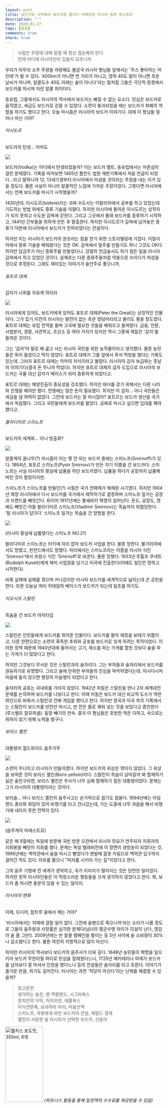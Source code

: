 ```yaml
---
layout: post
title: 보드카로 시작해서 보드카로 끝나다 어메이징 러시아 음주 히스토리
description: " "
date: 2020-01-27
tags: [음료]
comments: true
share: true
---
```



> 사람은 주량에 대해 말할 때 항상 겸손해야 한다  
> 언제 어디에 러시아인이 있을지 모르니까

우리가 아무리 소주 주량을 자랑해도 불곰국 러시아 형님들 앞에서는 '주스 좋아하는  어린애'가  될 수 있다. '400km가 아니면 먼 거리가 아니고, 영하 40도 밑이 아니면 추운 날씨가 아니며,  알콜도수  40도 아래는 술이 아니다'라는 말처럼 그들은 극단적 환경에서 보드카를 마시며 자란  알콜  파이터다.  
  
동유럽,  그중에서도  러시아의 역사에서 보드카는 빠질 수 없는 요소다. 민심은 보드카로 움직였고, 세금도 보드카로 걷을 수 있었다. 소련이  붕괴되었을  때는 보드카가 화폐의 역할을 하기도 했다고 한다. 오늘  마시즘은  러시아의 보드카 이야기다. 대체 이 형님들 얼마나  마신 거야?

###### 이시도르  
보드카의 탄생... 아마도

![](https://post-phinf.pstatic.net/MjAxODExMjlfNzAg/MDAxNTQzNDUzMTgxMTMw.Wao5t-JVkrqZeP_thhRw92WObyuyKoAOfh2qk_5kixgg.uFCNaX6myT_u4bsZO7kAkP5utOxEniaUes1LSJH_rfYg.JPEG/01.jpg?type=w1200)

보드카(Vodka)는 어디에서 탄생되었을까? 이는 보드카 벨트, 동유럽에서는 자존심이 걸린 문제였다. 기록을 따져보면 1405년 폴란드 법원 재판기록에서 처음 언급이  되었다...라고  말하니까 12,  13세기경부터  러시아에서 마셨을 것이라는 주장을 내는 이가 있을 정도다. 물론 사실이 아니라  알콜적인  느낌에 가까운 주장이었다. 그렇다면 러시아에서는 언제 보드카를 마시기 시작했을까?  
  
1430년대, 이시도르(Isidore)라는 괴짜 수도사는 이탈리아에서 공부를 하고 있었는데 기도하는 방법 외에도  증류 기술을  익혔다. 하지만 러시아에 돌아온 이시도르는 성직자가 되지 못하고 수도원 감옥에 갇힌다. 그리고 그곳에서 몰래 보드카를 증류하기 시작하고, 1441년 간부들을 취하게 만든 후 탈출한다. 하지만 이시도르가 감옥에 남겨놓은 증류기 덕분에 러시아에서 보드카가 전파되었다는 전설이다.  
  
하지만 이는 러시아가 보드카의 원조라는 힘을 얻기 위한 스토리텔링에 가깝다. 이탈리아에서  증류 기술을  배워왔다는 것은 OK. 감옥에서 밀주를 만들기도 하니 그것도 OK다. 하지만 담금주가 아닌 증류주를 만들었다니. 강철의 연금술사도 하기 힘든 일을 러시아 감옥에서 하고 있었던 것이다. 실제로는 다른  증류주들처럼  약용으로 쓰이다가 마셨을 것으로 추정된다. 그래도 재미있는 이야기가 술안주로 좋으니까.

###### 표트르 대제  
감자가 너희를 자유케 하리라

![](https://post-phinf.pstatic.net/MjAxODExMjlfMTQz/MDAxNTQzNDUzMjAxNDQw.0HacuOwGy6j_w2Zuz72KjJl6FgoO8YckXyLj51fq_egg.S2BeQjRIu97tTRtOaW2RdhVjIFTyoziEsCXX6ragHSAg.JPEG/02.jpg?type=w1200)

러시아에게 있어도, 보드카에게 있어도 표트르 대제(Peter the Great)는 상징적인 인물이다. 그가 있기 이전의 러시아는 발전이 없는 추운 땅덩어리라고 불러도 좋을 정도였다. 표트르 대제는 유럽 전역을 돌며 고국에 필요한 것들을 배워오고 들여왔다. 금융, 언론,  사법분리,  경찰, 사관학교, 조선소 등  여러 가지가  있지만 역시  그중에  제일은 '감자'를 들여온 것이다.  
  
그는 '감자'야 말로 배 굶고 사는 러시아 국민을 위한 농작물이라고 생각했다. 물론 농민들은 독이 들었다고 먹지 않았다. 표트르 대제가 그들 앞에서 즉석 먹방을 했다는 기록도 있는데. 그러자 표트르 대제는 악마의 자식이라고 불렸다. 러시아의 감자 보급화는 훗날의 이야기다(결국 돈 주니까 먹었다). 하지만 표트르 대제의 감자 도입으로 러시아의 보드카는 곡물 대신 감자가 베이스가 되어 증류하게 되었다고.  
  
표트르 대제는 해양진출의 중요성을 강조했다. 하지만 바다를 갖기 위해서는 다른 나라와 전쟁을 해야만 했다. 전쟁에는 많은 돈이 필요했다. 하지만 이 감자... 아니 국민들은 세금을 낼 여력이 없었다. 그런데 보드카는 잘 마시잖아? 표트르는 보드카 생산을 국가에서 독점했다. 그리고 국민들에게 보드카를 팔았다. 공짜로 마시고 싶으면 입대를  해야 했다고.

###### 블라디미르 스미노프  
보드카의 세계화... 아니 방출화?

![](https://post-phinf.pstatic.net/MjAxODExMjlfMTM0/MDAxNTQzNDUzMjIxMjIw._RDfQENJ0u9DF4e3OyYnm_obDjr-6bBqqWiHmUdLggMg.4fj-tIEW2uEA9JzJqD2eApKeV-v7JEokoYnsji2FvPMg.JPEG/03.jpg?type=w1200)

알콜계의  꿈나무(?)  마시즘이  아는 몇  안 되는  보드카 중에는 스미노프(Smirnoff)가 있다. 1864년, 표토르 스미노프(Pyotr Smirnov)가 만든 자기 이름을 건 보드카다. 스미노프는 사실 러시아의 황실에 납품을 하던 보드카였다. 납품을 하다가 공장까지 납품해버린 것이 함정이지만.  
  
스미노프가 스미노프를 만들던(?) 시절은 국가 전매제가 해제된 시기였다. 하지만 1904년 제정 러시아에서 다시 보드카를 국가에서 제작하기로 결정하며 스미노프 일가는 공장과 브랜드를  빼앗긴다.  뒤이어 1917년에는 볼셰비키 혁명이 일어난다. 돈도, 공장도, 명예도 빼앗긴 아들 블라디미르 스미노프(Vladimir Smirnov)는 목숨까지 위협당한다. '탈 러시아가 답이다' 스미노프 일가는 목숨을 건 망명을 한다.

![](https://post-phinf.pstatic.net/MjAxODExMjlfOTcg/MDAxNTQzNDUzMjMxMDcx.j8iaiiwtBlEtrrFUK2jBp3Nu-jeplTgUGcQe5Wd5jgcg.WETWKplTeRmmrqr2tfvbtRS5nCxgwiQdPAdChY0wQaog.JPEG/3-2.jpg?type=w1200)

(러시아 황실에 납품했다는 스미노프 NO.21)

블라디미르 스미노프는 터키에  자리 잡아  보드카 사업을 한다. 물론 망한다. 불가리아에서도 망했고, 핀란드에서도 망했다. 파리에서는 스미노프라는 이름을 러시아 식인 'Smirnov'에서 프랑스 식인 'Smirnoff'로 바꾼다. 물론 망했다. 1933년  루톨프  쿠네트(Rudolph  Kunett)에게 북미 사업권을 넘기고 미국에 진출한다(이때도 일단은 망하고 시작한다).  
  
비록 실패에 실패를 겪으며 커나갔지만 러시아 보드카를 세계적으로 넓히는데 큰 공헌을 한다. 또한  오늘날  여러 칵테일의 베이스가 보드카가 되는데 일조를 하기도.

###### 이오시프 스탈린  
목숨을 건 보드카 야자타임

![](https://post-phinf.pstatic.net/MjAxODExMjlfNjMg/MDAxNTQzNDUzMjY3OTE4.UWJ7q8OYQR2WuoRiWY6cK2uOldpVSw3Hy5HOIw4zwEQg.l6Du8POf1XcfzjL4UrODQDVwA9rx0hRM7t6AcRrZLjMg.JPEG/04.jpg?type=w1200)

스탈린은 인민들에게 보드카를 쥐어준 인물이다. 보드카를 팔아 재정을 보태기 위함이고, 다른 한편으로는 소련의 혹독한 추위와 공포를 보드카로  잊게 하려는  목적이었다. 이러한  정책 때문에  1940년대에 들어서는  고기, 채소를 파는 가게를 합친 것보다 술을 파는 가게가 더 많았다고  한다.  
  
하지만 그것보다 무서운 것은 스탈린과의 술자리다. 그는 부하들과 술자리에서 보드카를 권유하기로 유명했다. 그리고 술에 만취한 부하들의 진심을 파악하였다는데. 아시다시피 마음에 들지 않으면 형장의 이슬행이 되었다고 한다.  
  
술자리의 공포는 국내외를 가리지  않았다. 1942년 처칠은 스탈린을 만나 2차 세계대전 문제를 논의하며 보드카를 나눴다고 한다. 이때 처칠은 보드카 대신 비교적 도수가 약한 와인으로 바꿔서 스탈린과  건배 게임을  했다고 한다. 하지만 영국과  미국 측의  기록에서는 스탈린이 보드카를 반잔만 마시고, 반 잔은 물로  채워 넣는  것을 보았다고 증언한다(루스벨트  참모피셜).  밑장 빼기의  연속. 결국 이 형님들은 호방한 척은 다하고, 속으로는 취하지 않기 위해 노력을  했구나.

###### 보리스 옐친  
대통령의 월드와이드 음주가무

![](https://post-phinf.pstatic.net/MjAxODExMjlfMTg4/MDAxNTQzNDUzMjkwODA4.9yLKqJzP50UJHyBWqp3_OJGDcfX31j80uEutUBhkWGYg.Za98cNWD_7B69OUevSfsmeLNKmTjdyF2nCLiw_lCsvkg.JPEG/05.jpg?type=w1200)

소련이 무너지고 러시아가  만들어졌다. 하지만 보드카의 위상은 꺾이지 않았다. 그 위상을 보여준 것이  보리스 엘친(Boris yeltsin)이다. 스탈린이 목숨이  날아갈까 봐  함께하기 싫은  술친구라면, 보리스 옐친은 주사가 너무 심해 함께하기 힘든  대통령이었다. 문제는 그가 러시아의 대통령이라는  것이다.  
  
보리술... 아니 보리스 옐친의 음주사고는 손가락으로 꼽기도 힘들다. 1994년에는 아일랜드 총리와 회담이 있어 비행기를 타고 건너갔는데, 가는 도중에 너무 과음을 해서 비행기에 내리지 못한 전력이 있다.  

![](https://post-phinf.pstatic.net/MjAxODExMjlfMjE5/MDAxNTQzNDUzMzMxODAy.NzonLClTyWwjCSAFN2vIc-xn2tgxVEYI3cJP4NNnnmQg.bTXw30rpvqGR6FywpVphD4ehtbJx1LaXj41-858pwR8g.GIF/boris.gif?type=w1200)

(음주계의 마에스트로)

같은 해 8월에는 독일에 방문해 국빈 방문 오찬에서 러시아 민요가 연주되자 지휘자의 지휘봉을 빼앗아 지휘를 했다. 문제는 독일 텔레비전에 이 장면이 생방송이 되었다는 것. 1995년에는 백악관에서 술을 마시고 뻗었다가 맨발에 잠옷 차림으로 백악관 입구까지 걸어간 적도 있다. 이유를 물으니 "피자를 시키러 가는 길"이었다고 한다.  
  
  
그의  음주 기행에  전 세계가  경악하고, 국가 이미지가 떨어지는 것은 당연한  일이었다. 하지만 정작 러시아인들은 이 막장스러운 행동들을 크게 생각하지 않았다고  한다.  뭐, 보드카 좀 마시면 충분히 있을 수 있는  일이지.

###### 러시아의 변화  
이제, 드디어, 참트루 술에서 깨는 거야?

'러시아에서는 치매에 걸릴 일이  없다. 그전에 술병으로 죽으니까'라는 소리가 나올 정도로 그들의 음주량과 사망률은 심각한 문제다(남녀의 평균수명 차이가 12살이 난다, 영감아 술 좀 그만!). 2009년에는 반  알콜  캠페인을 벌이는 등 5년 사이에 술 소비량이 30%나 감소했다고  한다. 물론 여전히 치명적으로 많이  마신다.  
  
하지만 러시아의 역사보다 보드카의  음주사가  더욱  길다. 1648년 농민들이 혁명을 일으키자  보드카 무한리필 파티로 민심을  잠재웠다느니, 1725년  예카테리나 여제가 보드카를 남자보다 잘 마셔서 인정을  했다느니 등의 전설들은 술자리를 타고  흐른다. 이야기가 즐거운  만큼, 취기도  깊어진다. 러시아는 과연 '적당히 마신다'라는 난제를 해결할 수  있을까?  

> 참고문헌  
> 생각하는 술꾼, 벤 맥팔랜드, 시그마북스  
> 정치인의 식탁, 차이쯔창, 애플북스  
> 미식견문록, 요네하라 마리, 마음산책  
> 스미노프, 국왕에게 바친 보드카의 전설, 헤럴드 경제  
> 옐친이 사랑한 술 러시아가 선택한 보드카, 신동아

<a href="https://coupa.ng/bQ3tbW" target="_blank" referrerpolicy="unsafe-url"><img src="https://static.coupangcdn.com/image/affiliate/banner/5385eb9fb46780071a0df5474f041724@2x.jpg" alt="웰치스 포도맛, 355ml, 6개" width="120" height="240"></a>
_(파트너스 활동을 통해 일정액의 수수료를 제공받을 수 있음)_